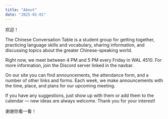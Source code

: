 ```yaml
---
title: "About"
date: "2025-01-01"
---
```


欢迎！

The Chinese Conversation Table is a student group for getting together, practicing language skills and vocabulary, sharing information, and discussing topics about the greater Chinese-speaking world.

Right now, we meet between 4 PM and 5 PM every Friday in WAL 4510. For more information, join the Discord server linked in the navbar.

On our site you can find announcements, the attendance form, and a number of other links and forms. Each week, we make announcements with the time, place, and plans for our upcoming meeting.

If you have any suggestions, just show up with them or add them to the calendar — new ideas are always welcome. Thank you for your interest!

谢谢你看一看！
